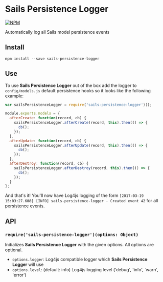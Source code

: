 # Sails Persistence Logger
[![NPM](https://nodei.co/npm/sails-persistence-logger.png)](https://nodei.co/npm/sails-persistence-logger/)

Automatically log all Sails model persistence events

## Install
`npm install --save sails-persistence-logger`

## Use
To use **Sails Persistence Logger** out of the box add the logger to `config/models.js` default persistence hooks so it looks like the following example:

```javascript
var sailsPersistenceLogger = require('sails-persistence-logger')();

module.exports.models = {
  afterCreate: function(record, cb) {
    sailsPersistenceLogger.afterCreate(record, this).then(() => {
      cb();
    });
  },
  afterUpdate: function(record, cb) {
    sailsPersistenceLogger.afterUpdate(record, this).then(() => {
      cb();
    });
  },
  afterDestroy: function(record, cb) {
    sailsPersistenceLogger.afterDestroy(record, this).then(() => {
      cb();
    });
  }
};
```

And that's it! You'll now have Log4js logging of the form `[2017-03-19 15:03:27.608] [INFO] sails-persistence-logger - Created event 42` for all persistence events.

## API
### `require('sails-persistence-logger')(options: Object)`
Initializes **Sails Persistence Logger** with the given options. All options are optional.
- `options.logger`: Log4js compatible logger which **Sails Persistence Logger** will use
- `options.level`: (default: info) Log4js logging level ('debug', 'info', 'warn', 'error')
